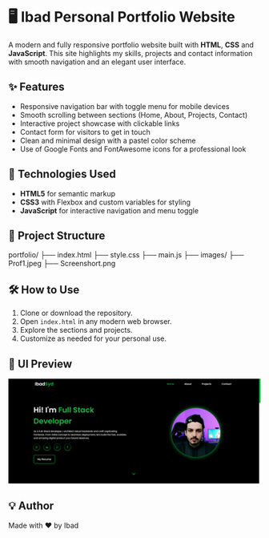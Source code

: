 # 🖥️ Ibad Personal Portfolio Website

A modern and fully responsive portfolio website built with **HTML**, **CSS** and **JavaScript**. This site highlights my skills, projects and contact information with smooth navigation and an elegant user interface.

## ✨ Features

- Responsive navigation bar with toggle menu for mobile devices  
- Smooth scrolling between sections (Home, About, Projects, Contact)  
- Interactive project showcase with clickable links  
- Contact form for visitors to get in touch  
- Clean and minimal design with a pastel color scheme  
- Use of Google Fonts and FontAwesome icons for a professional look  

## 🚀 Technologies Used

- **HTML5** for semantic markup  
- **CSS3** with Flexbox and custom variables for styling  
- **JavaScript** for interactive navigation and menu toggle  

## 📁 Project Structure

portfolio/
├── index.html
├── style.css
├── main.js
├── images/
    ├── Prof1.jpeg
    ├── Screenshort.png

## 🛠️ How to Use

1. Clone or download the repository.  
2. Open `index.html` in any modern web browser.  
3. Explore the sections and projects.  
4. Customize as needed for your personal use.

## 📸 UI Preview

![Portfolio Preview](Screenshort.png)

## 💡 Author

Made with ❤️ by Ibad


